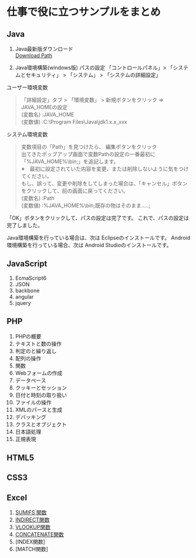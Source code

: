 # 仕事で役に立つサンプルをまとめ
## Java

1. Java最新版ダウンロード  
[Download Path](https://www.java.com/ja/download/windows-64bit.jsp)

2. Java環境構築(windows版) パスの設定
「コントロールパネル」> 「システムとセキュリティ」 > 「システム」 > 「システムの詳細設定」 
  
ユーザー環境変数  
> 「詳細設定」タブ > 「環境変数」 > 新規ボタンをクリック ⇒ JAVA_HOMEの設定  
(変数名) :JAVA_HOME  
(変数値) :C:\Program Files\Java\jdk1.x.x_xxx  
  
システム環境変数  
> 変数項目の「Path」を見つけたら、
編集ボタンをクリック  
出てきたポップアップ画面で変数Pathの設定の一番最初に「%JAVA_HOME%\bin;」を追記します。  
※　最初に設定されていた内容を変更、または削除しないように気をつけてください。  
もし、誤って、変更や削除をしてしまった場合は、「キャンセル」ボタンをクリックして、前の画面に戻ってください。  
(変数名) :Path  
(変数値) :%JAVA_HOME%\bin;既存の物はそのまま…..;  

「OK」ボタンをクリックして、パスの設定は完了です。 これで、パスの設定は完了しました。  
  
Java環境構築を行っている場合は、次は Eclipseのインストールです。
Android環境構築を行っている場合、次は Android Studioのインストールです。

## JavaScript
1. EcmaScript6
2. JSON
3. backbone
4. angular
5. jquery


## PHP  
1. PHPの概要  
2. テキストと数の操作  
3. 判定のと繰り返し  
4. 配列の操作  
5. 関数  
6. Webフォームの作成  
7. データベース  
8. クッキーとセッション  
9. 日付と時刻の取り扱い  
10. ファイルの操作  
11. XMLのパースと生成  
12. デバッキング  
13. クラスとオブジェクト  
14. 日本語処理  
15. 正規表現  

## HTML5



## CSS3



## Excel
1. [SUMIFS 関数](https://support.office.com/ja-jp/article/sumifs-関数-c9e748f5-7ea7-455d-9406-611cebce642b)
2. [INDIRECT関数](https://support.office.com/ja-jp/article/indirect-関数-474b3a3a-8a26-4f44-b491-92b6306fa261)
3. [VLOOKUP関数](https://support.office.com/ja-jp/article/vlookup-関数-0bbc8083-26fe-4963-8ab8-93a18ad188a1)
4. [CONCATENATE関数](https://support.office.com/ja-jp/article/concatenate-%E9%96%A2%E6%95%B0-8f8ae884-2ca8-4f7a-b093-75d702bea31d)
5. [INDEX関数]
6. [MATCH関数]

